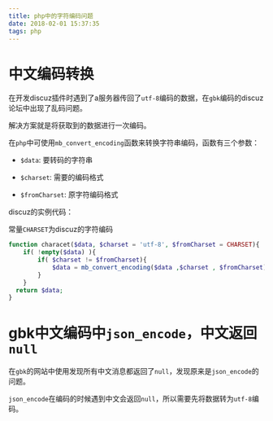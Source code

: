 ```yaml
---
title: php中的字符编码问题
date: 2018-02-01 15:37:35
tags: php
---
```




# 中文编码转换

在开发discuz插件时遇到了a服务器传回了`utf-8`编码的数据，在`gbk`编码的discuz论坛中出现了乱码问题。

解决方案就是将获取到的数据进行一次编码。

在`php`中可使用`mb_convert_encoding`函数来转换字符串编码，函数有三个参数：

- `$data`: 要转码的字符串

- `$charset`: 需要的编码格式

- `$fromCharset`: 原字符编码格式

  <!-- more -->

discuz的实例代码：

常量`CHARSET`为discuz的字符编码

```Php
function characet($data, $charset = 'utf-8', $fromCharset = CHARSET){
    if( !empty($data) ){
        if( $charset != $fromCharset){
            $data = mb_convert_encoding($data ,$charset , $fromCharset);
        }
    }
  return $data;
}
```



# gbk中文编码中`json_encode`，中文返回`null`

在`gbk`的网站中使用发现所有中文消息都返回了`null`，发现原来是`json_encode`的问题。

`json_encode`在编码的时候遇到中文会返回`null`，所以需要先将数据转为`utf-8`编码。